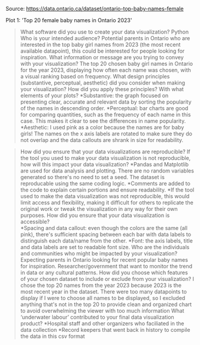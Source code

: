 Source: https://data.ontario.ca/dataset/ontario-top-baby-names-female

Plot 1: 'Top 20 female baby names in Ontario 2023'

> What software did you use to create your data visualization?
    Python
> Who is your intended audience? 
    Potential parents in Ontario who are interested in the top baby girl names from 2023 (the most recent available datapoint), this could be interested for people looking for inspiration.
> What information or message are you trying to convey with your visualization? 
    The top 20 chosen baby girl names in Ontario for the year 2023, displaying how often each name was chosen, with a visual ranking based on frequency.
> What design principles (substantive, perceptual, aesthetic) did you consider when making your visualization? How did you apply these principles? With what elements of your plots? 
    *Substantive: the graph focused on presenting clear, accurate and relevant data by sorting the popularity of the names in descending order.
    *Perceptual: bar charts are good for comparing quantities, such as the frequency of each name in this case. This makes it clear to see the differences in name popularity.
    *Aesthetic: I used pink as a color because the names are for baby girls! The names on the x axis labels are rotated to make sure they do not overlap and the data callouts are shrank in size for readability.
    
> How did you ensure that your data visualizations are reproducible? If the tool you used to make your data visualization is not reproducible, how will this impact your data visualization? 
    *Pandas and Matplotlib are used for data analysis and plotting. There are no random variables generated so there's no need to set a seed. The dataset is reproducable using the same coding logic.
    *Comments are added to the code to explain certain portions and ensure readability.
    *If the tool used to make the data visualization was not reproducible, this would limit access and flexibility, making it difficult for others to replicate the original work or tweak the visualization in any way for their own purposes.
> How did you ensure that your data visualization is accessible?  
    *Spacing and data callout: even though the colors are the same (all pink), there's sufficient spacing between each bar with data labels to distinguish each data/name from the other.
    *Font: the axis labels, title and data labels are set to readable font size.
> Who are the individuals and communities who might be impacted by your visualization?  
    Expecting parents in Ontario looking for recent popular baby names for inspiration. Researcher/government that want to monitor the trend in data or any cultural patterns.
> How did you choose which features of your chosen dataset to include or exclude from your visualization? 
    I chose the top 20 names from the year 2023 because 2023 is the most recent year in the dataset. There were too many datapoints to display if I were to choose all names to be displayed, so I excluded anything that's not in the top 20 to provide clean and organized chart to avoid overwhelming the viewer with too much information
> What ‘underwater labour’ contributed to your final data visualization product?
    *Hospital staff and other organizers who faciliated in the data collection
    *Record keepers that went back in history to compile the data in this csv format